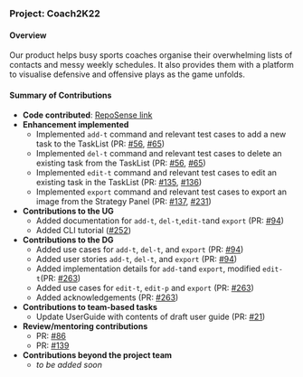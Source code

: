 ### Project: Coach2K22

#### Overview
Our product helps busy sports coaches organise their overwhelming lists of contacts and messy weekly
schedules. It also provides them with a platform to visualise defensive and offensive plays as the game unfolds.

#### Summary of Contributions
* **Code contributed**: [RepoSense link](
  https://nus-cs2103-ay2122s2.github.io/tp-dashboard/?search=prgj&breakdown=true)
* **Enhancement implemented**
  * Implemented `add-t` command and relevant test cases to add a new task to the TaskList (PR: [#56](https://github.com/AY2122S2-CS2103T-W14-2/tp/pull/56), [#65](https://github.com/AY2122S2-CS2103T-W14-2/tp/pull/65))
  * Implemented `del-t` command and relevant test cases to delete an existing task from the TaskList (PR: [#56](https://github.com/AY2122S2-CS2103T-W14-2/tp/pull/56), [#65](https://github.com/AY2122S2-CS2103T-W14-2/tp/pull/65))
  * Implemented `edit-t` command and relevant test cases to edit an existing task in the TaskList (PR: [#135](https://github.com/AY2122S2-CS2103T-W14-2/tp/pull/135), [#136](https://github.com/AY2122S2-CS2103T-W14-2/tp/pull/136))
  * Implemented `export` command and relevant test cases to export an image from the Strategy Panel (PR: [#137](https://github.com/AY2122S2-CS2103T-W14-2/tp/pull/137), [#231](https://github.com/AY2122S2-CS2103T-W14-2/tp/pull/231))
* **Contributions to the UG**
  * Added documentation for `add-t`, `del-t`,`edit-t`and `export` (PR: [#94](https://github.com/AY2122S2-CS2103T-W14-2/tp/pull/94))
  * Added CLI tutorial ([#252](https://github.com/AY2122S2-CS2103T-W14-2/tp/pull/252))
* **Contributions to the DG**
  * Added use cases for `add-t`, `del-t`, and `export` (PR: [#94](https://github.com/AY2122S2-CS2103T-W14-2/tp/pull/94))
  * Added user stories `add-t`, `del-t`, and `export` (PR: [#94](https://github.com/AY2122S2-CS2103T-W14-2/tp/pull/94))
  * Added implementation details for `add-t`and `export`, modified `edit-t`(PR: [#263](https://github.com/AY2122S2-CS2103T-W14-2/tp/pull/263))
  * Added use cases for `edit-t`, `edit-p` and `export` (PR: [#263](https://github.com/AY2122S2-CS2103T-W14-2/tp/pull/263))
  * Added acknowledgements (PR: [#263](https://github.com/AY2122S2-CS2103T-W14-2/tp/pull/263))
* **Contributions to team-based tasks**
  * Update UserGuide with contents of draft user guide (PR: [#21](https://github.com/AY2122S2-CS2103T-W14-2/tp/pull/21))
* **Review/mentoring contributions**
  * PR: [#86](https://github.com/AY2122S2-CS2103T-W14-2/tp/pull/86)
  * PR: [#139](https://github.com/AY2122S2-CS2103T-W14-2/tp/pull/139)
* **Contributions beyond the project team**
  * _to be added soon_
